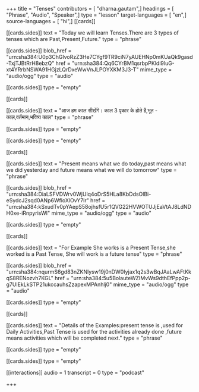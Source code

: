 +++
title = "Tenses"
contributors = [ "dharna.gautam",]
headings = [ "Phrase", "Audio", "Speaker",]
type = "lesson"
target-languages = [ "en",]
source-languages = [ "hi",]
[[cards]]

[[cards.sides]]
text = "Today we will learn Tenses.There are 3 types of tenses which are Past,Present,Future."
type = "phrase"

[[cards.sides]]
blob_href = "urn:sha384:U0p3ChGlvoRzZ3He7CYgf9TR9ciN7yAUEHNp0mKUaQk9gasd-TxjTJBtRrH8ebzQ"
href = "urn:sha384:Qq6CYrBM1qsrbpPKldi9luG-xt4YRrbNSWA91HGjzLQrDxeWwVnJLPOYXKM3J3-T"
mime_type = "audio/ogg"
type = "audio"

[[cards.sides]]
type = "empty"

[[cards]]

[[cards.sides]]
text = "आज हम काल सीखेंगे। काल 3 पृकार के होते है,भूत - काल,वर्तमान,भविष्य काल"
type = "phrase"

[[cards.sides]]
type = "empty"

[[cards.sides]]
type = "empty"

[[cards]]

[[cards.sides]]
text = "Present means what we do today,past means what we did yesterday and future means what we will do tomorrow"
type = "phrase"

[[cards.sides]]
blob_href = "urn:sha384:DiaLSFVDWrv0WjUlq4oDrS5HLa8KbDdsOlBi-eSydcJ2sqd0ANp6WfloXlOvY7lr"
href = "urn:sha384:kSxudTv0pYAepS58ojhsfU5r1QVG22HVWOTUJjEaVtAJ8LdNDH0xe-iRnpyrisWI"
mime_type = "audio/ogg"
type = "audio"

[[cards.sides]]
type = "empty"

[[cards]]

[[cards.sides]]
text = "For Example She works is a Present Tense,she worked is a Past Tense, She will work is a future tense"
type = "phrase"

[[cards.sides]]
blob_href = "urn:sha384:nqurmS6gd83nZKNlysw19j0nDW0Iyjax1q2s3wBqJAaLwAFtKkqS8RENozvh7KGL"
href = "urn:sha384:5u5BolauteWZIMvWs9dthEfPpp2p-g7UIEkLkSTP21ukccauhsZzapexMPAnhlj0"
mime_type = "audio/ogg"
type = "audio"

[[cards.sides]]
type = "empty"

[[cards]]

[[cards.sides]]
text = "Details of the Examples:present tense is ,used for Daily Activities,Past Tense is used for the activities already done ,future means activities which will be completed next."
type = "phrase"

[[cards.sides]]
type = "empty"

[[cards.sides]]
type = "empty"

[[interactions]]
audio = 1
transcript = 0
type = "podcast"

+++
